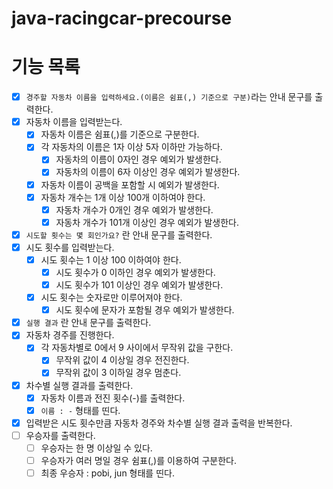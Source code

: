 # java-racingcar-precourse

# 기능 목록
- [X]  `경주할 자동차 이름을 입력하세요.(이름은 쉼표(,) 기준으로 구분)`라는 안내 문구를 출력한다.
- [X]  자동차 이름을 입력받는다.
    - [X]  자동차 이름은 쉼표(,)를 기준으로 구분한다. 
    - [X]  각 자동차의 이름은 1자 이상 5자 이하만 가능하다. 
        - [X]  자동차의 이름이 0자인 경우 예외가 발생한다. 
        - [X]  자동차의 이름이 6자 이상인 경우 예외가 발생한다. 
    - [X]  자동차 이름이 공백을 포함할 시 예외가 발생한다. 
    - [X]  자동차 개수는 1개 이상 100개 이하여야 한다. 
        - [X]  자동차 개수가 0개인 경우 예외가 발생한다. 
        - [X]  자동차 개수가 101개 이상인 경우 예외가 발생한다. 
- [X]  `시도할 횟수는 몇 회인가요?` 란 안내 문구를 출력한다.
- [X]  시도 횟수를 입력받는다. 
    - [X]  시도 횟수는 1 이상 100 이하여야 한다. 
        - [X]  시도 횟수가 0 이하인 경우 예외가 발생한다. 
        - [X]  시도 횟수가 101 이상인 경우 예외가 발생한다. 
    - [X]  시도 횟수는 숫자로만 이루어져야 한다. 
        - [X]  시도 횟수에 문자가 포함될 경우 예외가 발생한다. 
- [X]  `실행 결과` 란 안내 문구를 출력한다.
- [X]  자동차 경주를 진행한다.
    - [X]  각 자동차별로 0에서 9 사이에서 무작위 값을 구한다.
        - [X]  무작위 값이 4 이상일 경우 전진한다.
        - [X]  무작위 값이 3 이하일 경우 멈춘다.
- [X]  차수별 실행 결과를 출력한다.
    - [X]  자동차 이름과 전진 횟수(-)를 출력한다.
    - [X]  `이름 : -` 형태를 띤다.
- [X]  입력받은 시도 횟수만큼 자동차 경주와 차수별 실행 결과 출력을 반복한다.
- [ ]  우승자를 출력한다.
    - [ ]  우승자는 한 명 이상일 수 있다.
    - [ ]  우승자가 여러 명일 경우 쉼표(,)를 이용하여 구분한다.
    - [ ]  최종 우승자 : pobi, jun 형태를 띤다.

